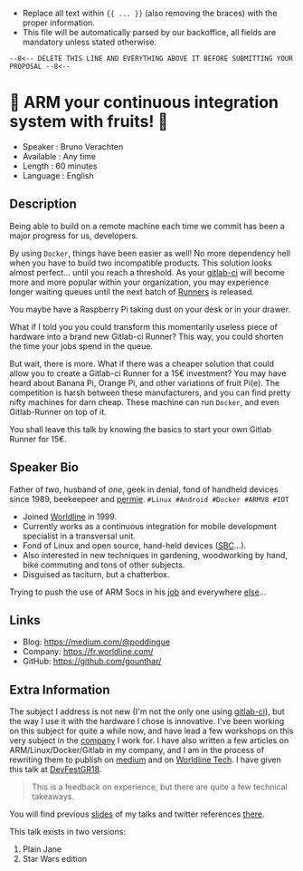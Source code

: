 * Replace all text within `{{ ... }}` (also removing the braces) with the proper information.
* This file will be automatically parsed by our backoffice, all fields are mandatory unless stated otherwise.

`--8<-- DELETE THIS LINE AND EVERYTHING ABOVE IT BEFORE SUBMITTING YOUR PROPOSAL --8<--`

🍊 ARM your continuous integration system with fruits! 🍌
=========================

* Speaker   : Bruno Verachten
* Available : Any time
* Length    : 60 minutes
* Language  : English

Description
-----------

Being able to build on a remote machine each time we commit has been a major progress for us, developers.

By using `Docker`, things have been easier as well! No more dependency hell when you have to build two incompatible products.
This solution looks almost perfect… until you reach a threshold.
As your [gitlab-ci] will become more and more popular within your organization, you may experience longer waiting queues until the next batch of [Runners] is released.

You maybe have a Raspberry Pi taking dust on your desk or in your drawer.

What if I told you you could transform this momentarily useless piece of hardware into a brand new Gitlab-ci Runner? This way, you could shorten the time your jobs spend in the queue.

But wait, there is more. What if there was a cheaper solution that could allow you to create a Gitlab-ci Runner for a 15€ investment? You may have heard about Banana Pi, Orange Pi, and other variations of fruit Pi(e). The competition is harsh between these manufacturers, and you can find pretty nifty machines for darn cheap. These machine can run `Docker`, and even Gitlab-Runner on top of it.

You shall leave this talk by knowing the basics to start your own Gitlab Runner for 15€.

Speaker Bio
-----------

Father of *two*, husband of *one*, geek in denial, fond of handheld devices since 1989, beekeepeer and [permie].
`#Linux #Android #Docker #ARMV8 #IOT`

* Joined [Worldline] in 1999.
* Currently works as a continuous integration for mobile development specialist in a transversal unit. 
* Fond of Linux and open source, hand-held devices ([SBC]...).
* Also interested in new techniques in gardening, woodworking by hand, bike commuting and tons of other subjects.
* Disguised as taciturn, but a chatterbox.

Trying to push the use of ARM Socs in his [job] and everywhere [else]...

[permie]: https://www.credential.net/5ufvm4zp
[Worldline]: https://worldline.com/
[SBC]: https://www.armbian.com/download/
[else]: https://github.com/gounthar
[job]: https://github.com/WorksOnArm/cluster/issues/81

Links
-----

* Blog: https://medium.com/@poddingue
* Company: https://fr.worldline.com/
* GitHub: https://github.com/gounthar/

Extra Information
-----------------

The subject I address is not new (I'm not the only one using [gitlab-ci]), but the way I use it with the hardware I chose is innovative. 
I've been working on this subject for quite a while now, and have lead a few workshops on this very subject in the [company] I work for.
I have also written a few articles on ARM/Linux/Docker/Gitlab in my company, and I am in the process of rewriting them to publish on [medium] and on [Worldline Tech].
I have given this talk at [DevFestGR18].

> This is a feedback on experience, but there are quite a few technical takeaways.

[DevFestGR18]:https://heraklion.googledevelopers.gr/devfest-greece-2018/
[company]: https://worldline.com/
[medium]: https://medium.com/@poddingue
[Worldline Tech]: https://blog.worldline.tech/

You will find previous [slides] of my talks and twitter references [there].

This talk exists in two versions:

 1. Plain Jane
 2. Star Wars edition

[there]:https://twitter.com/i/moments/1050320228901707776
[DevFestGR18]:https://heraklion.googledevelopers.gr/devfest-greece-2018/#rockstars
[LinuxLab]:https://2018.linux-lab.it/speakers/
[slides]:https://speakerdeck.com/gounthar
[talk]: https://twitter.com/i/moments/1014591620841340929
[Techforum eXplore]: https://twitter.com/hashtag/TexWL18?src=hash
[OpenSTF]: https://github.com/openstf/stf
[gitlab-ci]:https://about.gitlab.com/product/continuous-integration/
[Runners]:https://docs.gitlab.com/runner/
